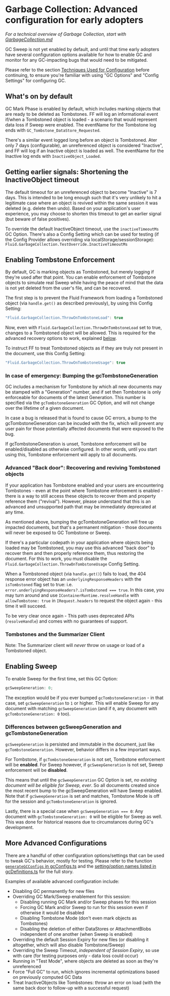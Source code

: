 # Garbage Collection: Advanced configuration for early adopters

_For a technical overview of Garbage Collection, start with [GarbageCollection.md](./garbageCollection.md)_

GC Sweep is not yet enabled by default, and until that time early adopters have several configuration options available
for how to enable GC and monitor for any GC-impacting bugs that would need to be mitigated.

Please refer to the section [Techniques Used for Configuration](./garbageCollection.md#techniques-used-for-configuration)
before continuing, to ensure you're familiar with using "GC Options" and "Config Settings" for configuring GC.

## What's on by default

GC Mark Phase is enabled by default, which includes marking objects that are ready to be deleted as Tombstones.
FF will log an informational event if/when a Tombstoned object is loaded - a scenario that would represent data loss if Sweep were enabled.
The eventName for the Tombstone log ends with `GC_Tombstone_DataStore_Requested`.

There's a similar event logged long before an object is Tombstoned. Ater only 7 days (configurable), an unreferenced object is considered
"Inactive", and FF will log if an Inactive object is loaded as well.
The eventName for the Inactive log ends with `InactiveObject_Loaded`.

## Getting earlier signals: Shortening the InactiveObject timeout

The default timeout for an unreferenced object to become "Inactive" is 7 days. This is intended to be long enough such that
it's very unlikely to hit a legitimate case where an object is revived within the same session it was deleted (e.g. delete then undo).
Based on your application's user experience, you may choose to shorten this timeout to get an earlier signal (but beware of false positives).

To override the default InactiveObject timeout, use the `inactiveTimeoutMs` GC Option.
There's also a Config Setting which can be used for testing (if the Config Provider allows overriding via localStorage/sessionStorage):
`Fluid.GarbageCollection.TestOverride.InactiveTimeoutMs`

## Enabling Tombstone Enforcement

By default, GC is marking objects as Tombstoned, but merely logging if they're used after that point.
You can enable enforcement of Tombstone objects to simulate real Sweep while having the peace of mind
that the data is not yet deleted from the user's file, and can be recovered.

The first step is to prevent the Fluid Framework from loading a Tombstoned object (via `handle.get()` as described previously),
by using this Config Setting:

```ts
"Fluid.GarbageCollection.ThrowOnTombstoneLoad": true
```

Now, even with `Fluid.GarbageCollection.ThrowOnTombstoneLoad` set to true, changes to a Tombstoned object will be allowed.
This is required for the advanced recovery options to work, explained [below](#advanced-back-door-recovering-and-reviving-tombstoned-objects).

To instruct FF to treat Tombstoned objects as if they are truly not present in the document, use this Config Setting:

```ts
"Fluid.GarbageCollection.ThrowOnTombstoneUsage": true
```

### In case of emergency: Bumping the gcTombstoneGeneration

GC includes a mechanism for Tombstone by which all new documents may be stamped with a "Generation" number,
and if set then Tombstone is only enforceable for documents of the latest Generation. This number is specified
via the `gcTombstoneGeneration` GC Option, and will not change over the lifetime of a given document.

In case a bug is released that is found to cause GC errors, a bump to the gcTombstoneGeneration can be incuded
with the fix, which will prevent any user pain for those potentially affected documents that were exposed to the bug.

If gcTombstoneGeneration is unset, Tombstone enforcement will be enabled/disabled as otherwise configured.
In other words, until you start using this, Tombstone enforcement will apply to all documents.

### Advanced "Back door": Recovering and reviving Tombstoned objects

If your application has Tombstone enabled and your users are encountering Tombstones - even at the point where
Tombstone enforcement is enabled - there is a way to still access these objects to recover them and property
reference them ("revival"). However, please understand that this is an advanced and unsupported path that may
be immediately deprecated at any time.

As mentioned above, bumping the gcTombstoneGeneration will free up impacted documents, but that's a permanent
mitigation - those documents will never be exposed to GC Tombstone or Sweep.

If there's a particular codepath in your application where objects being loaded may be Tombstoned,
you may use this advanced "back door" to recover them and then properly reference them, thus restoring the document.
For this to work, you must disable the `Fluid.GarbageCollection.ThrowOnTombstoneUsage` Config Setting.

When a Tombstoned object (via `handle.get()`) fails to load, the 404 response error object has an `underlyingResponseHeaders` with the
`isTombstoned` flag set to true: i.e. `error.underlyingResponseHeaders?.isTombstoned === true`. In this case,
you may turn around and use `IContainerRuntime.resolveHandle` with `allowTombstone: true` in `IRequest.headers` to request
the object again - this time it will succeed.

To be very clear once again - This path uses deprecated APIs (`resolveHandle`) and comes with no guarantees of support.

### Tombstones and the Summarizer Client

Note: The Summarizer client will _never_ throw on usage or load of a Tombstoned object.

## Enabling Sweep

To enable Sweep for the first time, set this GC Option:

```ts
gcSweepGeneration: 0;
```

The exception would be if you ever bumped `gcTombstoneGeneration` - in that case, set `gcSweepGeneration` to `1` or higher.
This will enable Sweep for any document with matching `gcSweepGeneration` (and if `0`, any document with `gcTombstoneGeneration: 0` too).

### Differences between gcSweepGeneration and gcTombstoneGeneration

`gcSweepGeneration` is persisted and immutable in the document, just like `gcTombstoneGeneration`.
However, behavior differs in a few important ways.

For Tombstone, if `gcTombstoneGeneration` is not set, Tombstone enforcement will be **enabled**.
For Sweep however, if `gcSweepGeneration` is not set, Sweep enforcement will be **disabled**.

This means that until the `gcSweepGeneration` GC Option is set, _no existing document will be eligible for Sweep, ever_.
So all documents created since the most recent bump to the gcSweepGeneration will have Sweep enabled.
Note that if `gcSweepGeneration` is set and matches, Tombstone Mode is off for the session and `gcTombstoneGeneration` is ignored.

Lastly, there is a special case when `gcSweepGeneration === 0`: Any document with `gcTombstoneGeneration: 0` will
be eligible for Sweep as well. This was done for historical reasons due to circumstances during GC's development.

## More Advanced Configurations

There are a handful of other configuration options/settings that can be used to tweak GC's behavior,
mostly for testing. Please refer to the function [`generateGCConfigs` in gcConfigs.ts](./gcConfigs.ts) and the
[setting/option names listed in gcDefinitions.ts](./gcDefinitions.ts) for the full story.

Examples of available advanced configuration include:

-   Disabling GC permanently for new files
-   Overriding GC Mark/Sweep enablement for this session:
    -   Disabling running GC Mark and/or Sweep phases for this session
    -   Forcing GC Mark and/or Sweep to run for this session even if otherwise it would be disabled
    -   Disabling Tombstone Mode (don't even mark objects as Tombstones)
    -   Disabling the deletion of either DataStores or AttachmentBlobs independent of one another (when Sweep is enabled)
-   Overriding the default Session Expiry for new files (or disabling it altogether, which will also disable Tombstone/Sweep)
-   Overriding the Sweep Timeout, _independent of Session Expiry_, so use with care (for testing purposes only - data loss could occur)
-   Running in "Test Mode", where objects are deleted as soon as they're unreferenced
-   Force "Full GC" to run, which ignores incremental optimizations based on previously computed GC Data
-   Treat InactiveObjects like Tombstones: throw an error on load (with the same back door to follow-up with a successful request)
